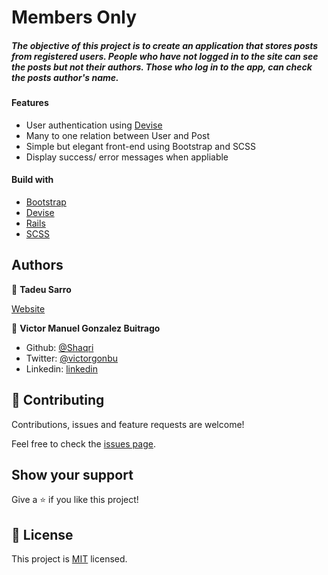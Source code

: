 # Members Only
##### The objective of this project is to create an application that stores posts from registered users. People who have not logged in to the site can see the posts but not their authors. Those who log in to the app, can check the posts author's name.

#### Features
- User authentication using [Devise](https://rubygems.org/gems/devise)
- Many to one relation between User and Post
- Simple but elegant front-end using Bootstrap and SCSS
- Display success/ error messages when appliable

#### Build with
- [Bootstrap](https://getbootstrap.com/)
- [Devise](https://rubygems.org/gems/devise)
- [Rails](https://rubyonrails.org/)
- [SCSS](https://sass-lang.com/documentation/syntax)

## Authors

👤 **Tadeu Sarro**

[Website](https://tadeuasarro.web.app/)

👤 **Victor Manuel Gonzalez Buitrago**

- Github: [@Shaqri](https://github.com/Shaqri)
- Twitter: [@victorgonbu](https://twitter.com/victorgonbu)
- Linkedin: [linkedin](https://www.linkedin.com/in/victor-manuel-gonzalez-buitrago-8704731a5/)

## 🤝 Contributing

Contributions, issues and feature requests are welcome!

Feel free to check the [issues page](issues/).

## Show your support

Give a ⭐️ if you like this project!

## 📝 License

This project is [MIT](lic.url) licensed.
